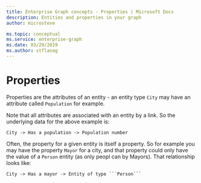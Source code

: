 ```yaml
---
title: Enterprise Graph concepts - Properties | Microsoft Docs
description: Entities and properties in your graph
author: microsteve

ms.topic: conceptual
ms.service: enterprise-graph 
ms.date: 03/29/2019
ms.author: stflanag
---
```


# Properties

Properties are the attributes of an entity - an entity type ```City``` may have an attribute called ```Population``` for example.

Note that all attributes are associated with an entity by a link. So the underlying data for the above example is:

```
City -> Has a population -> Population number
```
Often, the property for a given entity is itself a property. So for example you may have the property ```Mayor``` for a city, and that property could only have the value of a ```Person``` entity (as only peopl can by Mayors). That relationship looks like:

```
City -> Has a mayor -> Entity of type ```Person```
```




